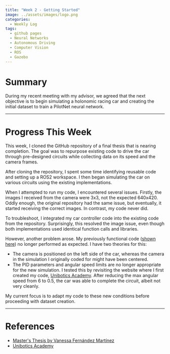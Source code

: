 ```yaml
---
title: "Week 2 - Getting Started"
image: ../assets/images/logo.png
categories:
  - Weekly Log
tags:
  - github pages
  - Neural Networks
  - Autonomous Driving
  - Computer Vision
  - ROS
  - Gazebo
---
```


# Summary

During my recent meeting with my advisor, we agreed that the next objective is to begin simulating a holonomic racing car and creating the initial dataset to train a PilotNet neural network.

---

# Progress This Week

This week, I cloned the GitHub repository of a final thesis that is nearing completion. The goal was to repurpose existing code to drive the car through pre-designed circuits while collecting data on its speed and the camera frames.

After cloning the repository, I spent some time identifying reusable code and setting up a ROS2 workspace. I then began simulating the car on various circuits using the existing implementations.

When I attempted to run my code, I encountered several issues. Firstly, the images I received from the camera were 3x3, not the expected 640x420. Oddly enough, the original repository had the same issue, but eventually, it started receiving the correct images. In contrast, my code never did. 

To troubleshoot, I integrated my car controller code into the existing code from the repository. Surprisingly, this resolved the image issue, even though both implementations used identical function calls and libraries.

However, another problem arose. My previously functional code ([shown here](https://youtu.be/1ZKk2FWW3Dk)) no longer performed as expected. I have two theories for this:
- The camera is positioned on the left side of the car, whereas the camera in the simulation I originally coded for might have been centered.
- The PID parameters and angular speed limits are no longer appropriate for the new simulation. I tested this by revisiting the website where I first created my code, [Unibotics Academy](https://unibotics.org/academy/). After reducing the max angular speed from 6 to 0.5, the car was able to complete the circuit, albeit not very cleanly.

My current focus is to adapt my code to these new conditions before proceeding with dataset creation.

---

# References

* [Master's Thesis by Vanessa Fernández Martínez](https://gsyc.urjc.es/jmplaza/students/tfm-deeplearning_autonomous_navigation-vanessa-2019.pdf)
* [Unibotics Academy](https://unibotics.org/academy/)
